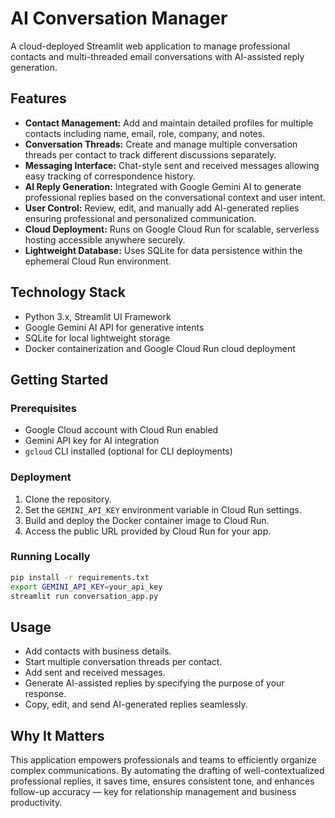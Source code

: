 # AI Conversation Manager

A cloud-deployed Streamlit web application to manage professional contacts and multi-threaded email conversations with AI-assisted reply generation.

## Features

- **Contact Management:** Add and maintain detailed profiles for multiple contacts including name, email, role, company, and notes.  
- **Conversation Threads:** Create and manage multiple conversation threads per contact to track different discussions separately.  
- **Messaging Interface:** Chat-style sent and received messages allowing easy tracking of correspondence history.  
- **AI Reply Generation:** Integrated with Google Gemini AI to generate professional replies based on the conversational context and user intent.  
- **User Control:** Review, edit, and manually add AI-generated replies ensuring professional and personalized communication.  
- **Cloud Deployment:** Runs on Google Cloud Run for scalable, serverless hosting accessible anywhere securely.  
- **Lightweight Database:** Uses SQLite for data persistence within the ephemeral Cloud Run environment.

## Technology Stack

- Python 3.x, Streamlit UI Framework  
- Google Gemini AI API for generative intents  
- SQLite for local lightweight storage  
- Docker containerization and Google Cloud Run cloud deployment

## Getting Started

### Prerequisites

- Google Cloud account with Cloud Run enabled  
- Gemini API key for AI integration  
- `gcloud` CLI installed (optional for CLI deployments)

### Deployment

1. Clone the repository.  
2. Set the `GEMINI_API_KEY` environment variable in Cloud Run settings.  
3. Build and deploy the Docker container image to Cloud Run.  
4. Access the public URL provided by Cloud Run for your app.

### Running Locally

```bash
pip install -r requirements.txt
export GEMINI_API_KEY=your_api_key
streamlit run conversation_app.py
```

## Usage

- Add contacts with business details.  
- Start multiple conversation threads per contact.  
- Add sent and received messages.  
- Generate AI-assisted replies by specifying the purpose of your response.  
- Copy, edit, and send AI-generated replies seamlessly.

## Why It Matters

This application empowers professionals and teams to efficiently organize complex communications. By automating the drafting of well-contextualized professional replies, it saves time, ensures consistent tone, and enhances follow-up accuracy — key for relationship management and business productivity.

